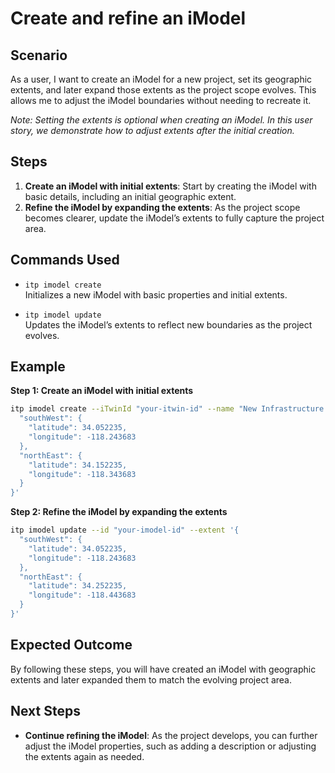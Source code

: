 # Create and refine an iModel

## Scenario

As a user, I want to create an iModel for a new project, set its geographic extents, and later expand those extents as the project scope evolves. This allows me to adjust the iModel boundaries without needing to recreate it.

*Note: Setting the extents is optional when creating an iModel. In this user story, we demonstrate how to adjust extents after the initial creation.*

## Steps

1. **Create an iModel with initial extents**: Start by creating the iModel with basic details, including an initial geographic extent.
2. **Refine the iModel by expanding the extents**: As the project scope becomes clearer, update the iModel’s extents to fully capture the project area.

## Commands Used

- `itp imodel create`  
  Initializes a new iModel with basic properties and initial extents.

- `itp imodel update`  
  Updates the iModel’s extents to reflect new boundaries as the project evolves.

## Example

**Step 1: Create an iModel with initial extents**
~~~bash
itp imodel create --iTwinId "your-itwin-id" --name "New Infrastructure Project" --extent '{
  "southWest": {
    "latitude": 34.052235,
    "longitude": -118.243683
  },
  "northEast": {
    "latitude": 34.152235,
    "longitude": -118.343683
  }
}'
~~~

**Step 2: Refine the iModel by expanding the extents**
~~~bash
itp imodel update --id "your-imodel-id" --extent '{
  "southWest": {
    "latitude": 34.052235,
    "longitude": -118.243683
  },
  "northEast": {
    "latitude": 34.252235,
    "longitude": -118.443683
  }
}'
~~~

## Expected Outcome

By following these steps, you will have created an iModel with geographic extents and later expanded them to match the evolving project area.

## Next Steps

- **Continue refining the iModel**: As the project develops, you can further adjust the iModel properties, such as adding a description or adjusting the extents again as needed.
